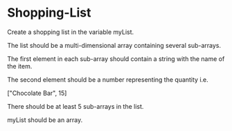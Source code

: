 # Shopping-List

Create a shopping list in the variable myList.

The list should be a multi-dimensional array containing several sub-arrays.

The first element in each sub-array should contain a string with the name of the item.

The second element should be a number representing the quantity i.e.

["Chocolate Bar", 15]

There should be at least 5 sub-arrays in the list.

myList should be an array.
